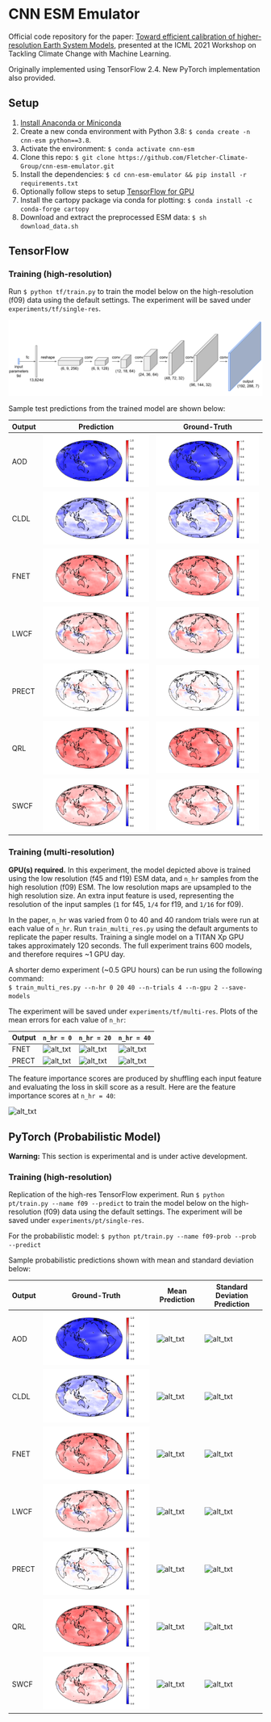 # CNN ESM Emulator

Official code repository for the paper: [Toward efficient calibration of higher-resolution Earth System Models](https://www.climatechange.ai/papers/icml2021/51), 
presented at the ICML 2021 Workshop on Tackling Climate Change with Machine Learning.

Originally implemented using TensorFlow 2.4. New PyTorch implementation also provided.

## Setup
1. [Install Anaconda or Miniconda](https://docs.conda.io/projects/conda/en/latest/user-guide/install/index.html)
2. Create a new conda environment with Python 3.8: ```$ conda create -n cnn-esm python==3.8```. 
3. Activate the environment: ```$ conda activate cnn-esm```
4. Clone this repo: ```$ git clone https://github.com/Fletcher-Climate-Group/cnn-esm-emulator.git```
5. Install the dependencies: ```$ cd cnn-esm-emulator && pip install -r requirements.txt```
6. Optionally follow steps to setup [TensorFlow for GPU](https://www.tensorflow.org/install/gpu)
7. Install the cartopy package via conda for plotting: ```$ conda install -c conda-forge cartopy```
8. Download and extract the preprocessed ESM data:  ```$ sh download_data.sh```


## TensorFlow
### Training (high-resolution)
Run ```$ python tf/train.py``` to train the model below on the high-resolution (f09) data using the default settings. 
The experiment will be saved under ```experiments/tf/single-res```.

![alt_txt](resources/arch.png)

Sample test predictions from the trained model are shown below:

| Output  | Prediction | Ground-Truth |
| --- | --- | --- |
| AOD  | ![alt_txt](resources/tf_sample_plots_single_res/sample26_AOD.png) | ![alt_txt](resources/tf_sample_plots_single_res/sample26_AOD_gt.png) |
| CLDL | ![alt_txt](resources/tf_sample_plots_single_res/sample26_CLDL.png) | ![alt_txt](resources/tf_sample_plots_single_res/sample26_CLDL_gt.png) |
| FNET | ![alt_txt](resources/tf_sample_plots_single_res/sample26_FNET.png) | ![alt_txt](resources/tf_sample_plots_single_res/sample26_FNET_gt.png) |
| LWCF | ![alt_txt](resources/tf_sample_plots_single_res/sample26_LWCF.png) | ![alt_txt](resources/tf_sample_plots_single_res/sample26_LWCF_gt.png) |
| PRECT | ![alt_txt](resources/tf_sample_plots_single_res/sample26_PRECT.png) | ![alt_txt](resources/tf_sample_plots_single_res/sample26_PRECT_gt.png) |
| QRL | ![alt_txt](resources/tf_sample_plots_single_res/sample26_QRL.png) | ![alt_txt](resources/tf_sample_plots_single_res/sample26_QRL_gt.png) |
| SWCF | ![alt_txt](resources/tf_sample_plots_single_res/sample26_SWCF.png) | ![alt_txt](resources/tf_sample_plots_single_res/sample26_SWCF_gt.png) |

### Training (multi-resolution)
**GPU(s) required.**
In this experiment, the model depicted above is trained using the low resolution (f45 and f19) ESM data, 
and ```n_hr``` samples from the high resolution (f09) ESM. 
The low resolution maps are upsampled to the high resolution size.
An extra input feature is used, representing the resolution of the input samples 
(```1``` for f45, ```1/4``` for f19, and ```1/16``` for f09). 

In the paper, ```n_hr``` was varied from 0 to 40 and 40 random trials were run at each value of ```n_hr```. Run ```train_multi_res.py```
using the default arguments to replicate the paper results. 
Training a single model on a TITAN Xp GPU takes approximately 120 seconds. 
The full experiment trains 600 models, and therefore requires ~1 GPU day.

A shorter demo experiment (~0.5 GPU hours) can be run using the following command:<br />
```$ train_multi_res.py --n-hr 0 20 40 --n-trials 4 --n-gpu 2 --save-models```

The experiment will be saved under ```experiments/tf/multi-res```. 
Plots of the mean errors for each value of ```n_hr```:

| Output | ```n_hr = 0``` | ```n_hr = 20``` | ```n_hr = 40``` |
| --- | --- | --- | --- |
| FNET | ![alt_txt](resources/tf_sample_plots_multi_res/nhr0_FNET_error.png) | ![alt_txt](resources/tf_sample_plots_multi_res/nhr20_FNET_error.png) | ![alt_txt](resources/tf_sample_plots_multi_res/nhr40_FNET_error.png) |
| PRECT |  ![alt_txt](resources/tf_sample_plots_multi_res/nhr0_PRECT_error.png) | ![alt_txt](resources/tf_sample_plots_multi_res/nhr20_PRECT_error.png) | ![alt_txt](resources/tf_sample_plots_multi_res/nhr40_PRECT_error.png) |

The feature importance scores are produced by shuffling each input feature and evaluating the loss in skill score as a result. 
Here are the feature importance scores at ```n_hr = 40```:

![alt_txt](resources/tf_sample_plots_multi_res/feature_importance_nhr40.png)

## PyTorch (Probabilistic Model)
**Warning:** This section is experimental and is under active development.
### Training (high-resolution)
Replication of the high-res TensorFlow experiment. Run ```$ python pt/train.py --name f09 --predict``` to train the model below on the high-resolution (f09) data using the default settings. 
The experiment will be saved under ```experiments/pt/single-res```.

For the probabilistic model:  `$ python pt/train.py --name f09-prob --prob --predict`

Sample probabilistic predictions shown with mean and standard deviation below:

| Output | Ground-Truth  | Mean Prediction | Standard Deviation Prediction |
| --- | --- | --- | --- |
| AOD  | ![alt_txt](resources/tf_sample_plots_single_res/sample26_AOD_gt.png) | ![alt_txt](resources/pt_sample_plots_single_res/mean26_AOD.png) | ![alt_txt](resources/pt_sample_plots_single_res/sigma26_AOD.png) |
| CLDL | ![alt_txt](resources/tf_sample_plots_single_res/sample26_CLDL_gt.png) | ![alt_txt](resources/pt_sample_plots_single_res/mean26_CLDL.png) | ![alt_txt](resources/pt_sample_plots_single_res/sigma26_CLDL.png) |
| FNET | ![alt_txt](resources/tf_sample_plots_single_res/sample26_FNET_gt.png) | ![alt_txt](resources/pt_sample_plots_single_res/mean26_FNET.png) | ![alt_txt](resources/pt_sample_plots_single_res/sigma26_FNET.png) |
| LWCF | ![alt_txt](resources/tf_sample_plots_single_res/sample26_LWCF_gt.png) | ![alt_txt](resources/pt_sample_plots_single_res/mean26_LWCF.png) | ![alt_txt](resources/pt_sample_plots_single_res/sigma26_LWCF.png) |
| PRECT | ![alt_txt](resources/tf_sample_plots_single_res/sample26_PRECT_gt.png) | ![alt_txt](resources/pt_sample_plots_single_res/mean26_PRECT.png) | ![alt_txt](resources/pt_sample_plots_single_res/sigma26_PRECT.png) |
| QRL | ![alt_txt](resources/tf_sample_plots_single_res/sample26_QRL_gt.png) | ![alt_txt](resources/pt_sample_plots_single_res/mean26_QRL.png) | ![alt_txt](resources/pt_sample_plots_single_res/sigma26_QRL.png) |
| SWCF | ![alt_txt](resources/tf_sample_plots_single_res/sample26_SWCF_gt.png) | ![alt_txt](resources/pt_sample_plots_single_res/mean26_SWCF.png) | ![alt_txt](resources/pt_sample_plots_single_res/sigma26_SWCF.png) |





